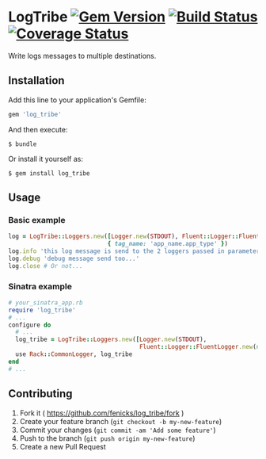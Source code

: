 # LogTribe [![Gem Version](https://badge.fury.io/rb/log_tribe.svg)](http://badge.fury.io/rb/log_tribe) [![Build Status](https://travis-ci.org/fenicks/log_tribe.svg?branch=master)](https://travis-ci.org/fenicks/log_tribe) [![Coverage Status](https://coveralls.io/repos/fenicks/log_tribe/badge.svg?branch=master&service=github)](https://coveralls.io/github/fenicks/log_tribe?branch=master)

Write logs messages to multiple destinations.

## Installation

Add this line to your application's Gemfile:

```ruby
gem 'log_tribe'
```

And then execute:

    $ bundle

Or install it yourself as:

    $ gem install log_tribe

## Usage

### Basic example

```ruby
log = LogTribe::Loggers.new([Logger.new(STDOUT), Fluent::Logger::FluentLogger.new(nil, host: 'srv', port: 10_010)],
                            { tag_name: 'app_name.app_type' })
log.info 'this log message is send to the 2 loggers passed in parameter'
log.debug 'debug message send too...'
log.close # Or not...
```

### Sinatra example

```ruby
# your_sinatra_app.rb
require 'log_tribe'
# ...
configure do
  # ...
  log_tribe = LogTribe::Loggers.new([Logger.new(STDOUT), 
                                     Fluent::Logger::FluentLogger.new(nil, host: 'srv', port: 10_010)])
  use Rack::CommonLogger, log_tribe
end
# ...
```

## Contributing

1. Fork it ( https://github.com/fenicks/log_tribe/fork )
2. Create your feature branch (`git checkout -b my-new-feature`)
3. Commit your changes (`git commit -am 'Add some feature'`)
4. Push to the branch (`git push origin my-new-feature`)
5. Create a new Pull Request

